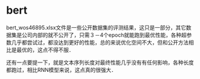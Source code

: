 # bert
  bert_wos46895.xlsx文件是一些公开数据集的评测结果，这只是一部分，其它数据集是公司内部的就不公开了，只需３－4个epoch就能跑到最优性能，各种超参数几乎都尝试过，都没达到更好的性能，总的来说优化空间不大，但和公开方法相比是最优的，这点不得不服．
  
  还有一点要提一下，就是文本序列长度对最终性能几乎没有有任何影响，各种长度都跑过，相比RNN模型来说，这点真的很强大．
